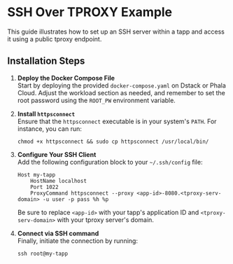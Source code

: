 # SSH Over TPROXY Example

This guide illustrates how to set up an SSH server within a tapp and access it using a public tproxy endpoint.

## Installation Steps

1. **Deploy the Docker Compose File**  
   Start by deploying the provided `docker-compose.yaml` on Dstack or Phala Cloud. Adjust the workload section as needed, and remember to set the root password using the `ROOT_PW` environment variable.

2. **Install `httpsconnect`**  
   Ensure that the `httpsconnect` executable is in your system's `PATH`. For instance, you can run:
   ```
   chmod +x httpsconnect && sudo cp httpsconnect /usr/local/bin/
   ```

3. **Configure Your SSH Client**  
   Add the following configuration block to your `~/.ssh/config` file:
   ```
   Host my-tapp
       HostName localhost
       Port 1022
       ProxyCommand httpsconnect --proxy <app-id>-8080.<tproxy-serv-domain> -u user -p pass %h %p
   ```
   Be sure to replace `<app-id>` with your tapp's application ID and `<tproxy-serv-domain>` with your tproxy server's domain.

4. **Connect via SSH command**  
   Finally, initiate the connection by running:
   ```
   ssh root@my-tapp
   ```
